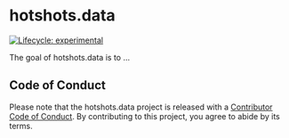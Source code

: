 
<!-- README.md is generated from README.Rmd. Please edit that file -->

# hotshots.data

<!-- badges: start -->

[![Lifecycle:
experimental](https://img.shields.io/badge/lifecycle-experimental-orange.svg)](https://www.tidyverse.org/lifecycle/#experimental)
<!-- badges: end -->

The goal of hotshots.data is to …

## Code of Conduct

Please note that the hotshots.data project is released with a
[Contributor Code of
Conduct](https://contributor-covenant.org/version/2/0/CODE_OF_CONDUCT.html).
By contributing to this project, you agree to abide by its terms.
